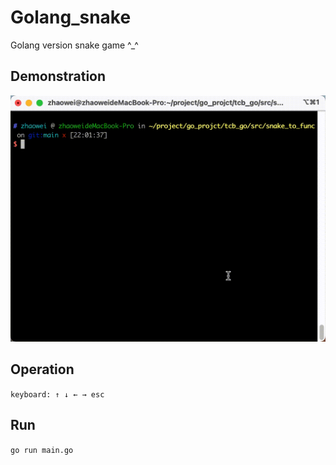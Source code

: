 # Golang_snake

Golang version snake game ^_^

## Demonstration 
![image](https://github.com/TheOnlines/golang_snake/blob/main/player.gif)

## Operation 
`keyboard: ↑ ↓ ← → esc`

## Run
`go run main.go`